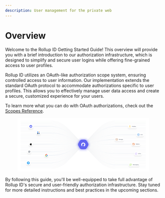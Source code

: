 ```yaml
---
description: User management for the private web
---
```


# Overview

Welcome to the Rollup ID Getting Started Guide! This overview will provide you with a brief introduction to our authorization infrastructure, which is designed to simplify and secure user logins while offering fine-grained access to user profiles.

Rollup ID utilizes an OAuth-like authorization scope system, ensuring controlled access to user information. Our implementation extends the standard OAuth protocol to accommodate authorizations specific to user profiles. This allows you to effectively manage user data access and create a secure, customized experience for your users.

To learn more what you can do with OAuth authorizations, check out the [Scopes Reference](../reference/scopes.md).

<figure><img src="../.gitbook/assets/Docs_-_Overview_V2.png" alt=""><figcaption></figcaption></figure>

By following this guide, you'll be well-equipped to take full advantage of Rollup ID's secure and user-friendly authorization infrastructure. Stay tuned for more detailed instructions and best practices in the upcoming sections.
